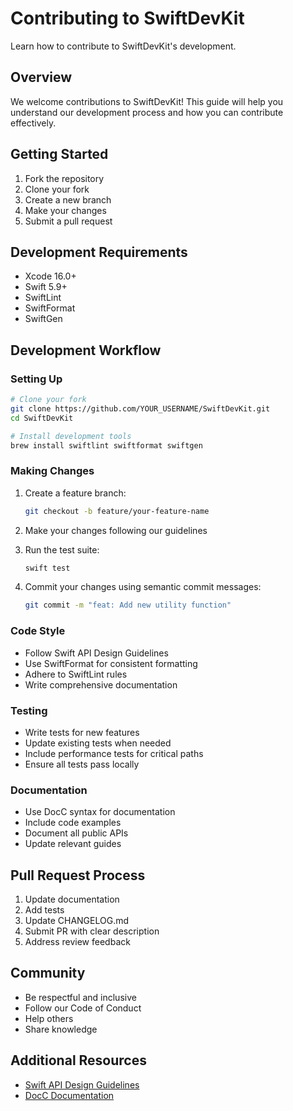 # Contributing to SwiftDevKit

Learn how to contribute to SwiftDevKit's development.

## Overview

We welcome contributions to SwiftDevKit! This guide will help you understand our development process and how you can contribute effectively.

## Getting Started

1. Fork the repository
2. Clone your fork
3. Create a new branch
4. Make your changes
5. Submit a pull request

## Development Requirements

- Xcode 16.0+
- Swift 5.9+
- SwiftLint
- SwiftFormat
- SwiftGen

## Development Workflow

### Setting Up

```bash
# Clone your fork
git clone https://github.com/YOUR_USERNAME/SwiftDevKit.git
cd SwiftDevKit

# Install development tools
brew install swiftlint swiftformat swiftgen
```

### Making Changes

1. Create a feature branch:
   ```bash
   git checkout -b feature/your-feature-name
   ```

2. Make your changes following our guidelines
3. Run the test suite:
   ```bash
   swift test
   ```

4. Commit your changes using semantic commit messages:
   ```bash
   git commit -m "feat: Add new utility function"
   ```

### Code Style

- Follow Swift API Design Guidelines
- Use SwiftFormat for consistent formatting
- Adhere to SwiftLint rules
- Write comprehensive documentation

### Testing

- Write tests for new features
- Update existing tests when needed
- Include performance tests for critical paths
- Ensure all tests pass locally

### Documentation

- Use DocC syntax for documentation
- Include code examples
- Document all public APIs
- Update relevant guides

## Pull Request Process

1. Update documentation
2. Add tests
3. Update CHANGELOG.md
4. Submit PR with clear description
5. Address review feedback

## Community

- Be respectful and inclusive
- Follow our Code of Conduct
- Help others
- Share knowledge

## Additional Resources

- [Swift API Design Guidelines](https://swift.org/documentation/api-design-guidelines/)
- [DocC Documentation](https://developer.apple.com/documentation/docc)
